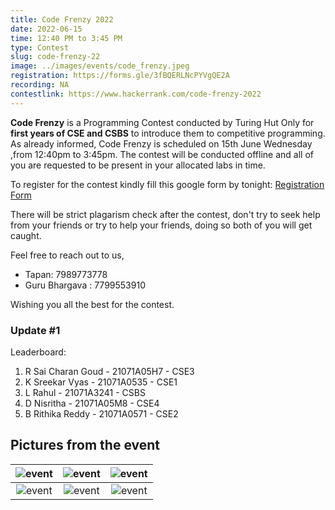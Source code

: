 ```yaml
---
title: Code Frenzy 2022
date: 2022-06-15
time: 12:40 PM to 3:45 PM
type: Contest
slug: code-frenzy-22
image: ../images/events/code_frenzy.jpeg
registration: https://forms.gle/3fBQERLNcPYVgQE2A
recording: NA
contestlink: https://www.hackerrank.com/code-frenzy-2022
---
```


**Code Frenzy** is a Programming Contest conducted by Turing Hut Only for **first years of CSE and CSBS** to introduce them to competitive programming. As already informed, Code Frenzy is scheduled on 15th June Wednesday ,from 12:40pm to 3:45pm. The contest will be conducted offline and all of you are requested to be present in your allocated labs in time.

To register for the contest kindly fill this google form by tonight: [Registration Form](https://forms.gle/3fBQERLNcPYVgQE2A)

There will be strict plagarism check after the contest, don't try to seek help from your friends or try to help your friends, doing so both of you will get caught.

Feel free to reach out to us,

- Tapan: 7989773778
- Guru Bhargava : 7799553910

Wishing you all the best for the contest.

### Update #1

Leaderboard:

1. R Sai Charan Goud - 21071A05H7 - CSE3
2. K Sreekar Vyas - 21071A0535 - CSE1
3. L Rahul - 21071A3241 - CSBS
4. D Nisritha - 21071A05M8 - CSE4
5. B Rithika Reddy - 21071A0571 - CSE2

## Pictures from the event
|![event](https://user-images.githubusercontent.com/94124126/202200734-54fd9826-d981-4595-b6bb-292cbe3d7335.jpg)| ![event](https://user-images.githubusercontent.com/94124126/202200734-54fd9826-d981-4595-b6bb-292cbe3d7335.jpg)| ![event](https://user-images.githubusercontent.com/94124126/202200734-54fd9826-d981-4595-b6bb-292cbe3d7335.jpg)|
|:---:|:---:|:---:|
|![event](https://user-images.githubusercontent.com/94124126/202200734-54fd9826-d981-4595-b6bb-292cbe3d7335.jpg)| ![event](https://user-images.githubusercontent.com/94124126/202200734-54fd9826-d981-4595-b6bb-292cbe3d7335.jpg)| ![event](https://user-images.githubusercontent.com/94124126/202200734-54fd9826-d981-4595-b6bb-292cbe3d7335.jpg)|


